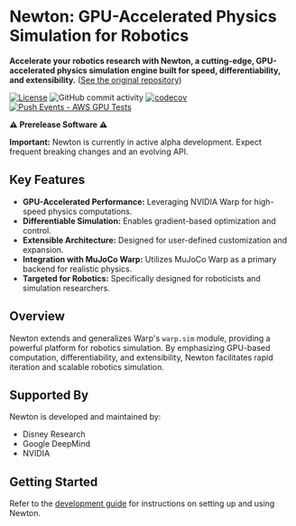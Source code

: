 # Newton: GPU-Accelerated Physics Simulation for Robotics

**Accelerate your robotics research with Newton, a cutting-edge, GPU-accelerated physics simulation engine built for speed, differentiability, and extensibility.**  ([See the original repository](https://github.com/newton-physics/newton))

[![License](https://img.shields.io/badge/License-Apache_2.0-blue.svg)](https://opensource.org/licenses/Apache-2.0)
![GitHub commit activity](https://img.shields.io/github/commit-activity/m/newton-physics/newton/main)
[![codecov](https://codecov.io/gh/newton-physics/newton/graph/badge.svg?token=V6ZXNPAWVG)](https://codecov.io/gh/newton-physics/newton)
[![Push Events - AWS GPU Tests](https://github.com/newton-physics/newton/actions/workflows/push_aws_gpu_tests.yml/badge.svg)](https://github.com/newton-physics/newton/actions/workflows/push_aws_gpu_tests.yml)

**⚠️ Prerelease Software ⚠️**

**Important:** Newton is currently in active alpha development. Expect frequent breaking changes and an evolving API.

## Key Features

*   **GPU-Accelerated Performance:** Leveraging NVIDIA Warp for high-speed physics computations.
*   **Differentiable Simulation:** Enables gradient-based optimization and control.
*   **Extensible Architecture:** Designed for user-defined customization and expansion.
*   **Integration with MuJoCo Warp:** Utilizes MuJoCo Warp as a primary backend for realistic physics.
*   **Targeted for Robotics:** Specifically designed for roboticists and simulation researchers.

## Overview

Newton extends and generalizes Warp's `warp.sim` module, providing a powerful platform for robotics simulation. By emphasizing GPU-based computation, differentiability, and extensibility, Newton facilitates rapid iteration and scalable robotics simulation.

## Supported By

Newton is developed and maintained by:

*   Disney Research
*   Google DeepMind
*   NVIDIA

## Getting Started

Refer to the [development guide](https://newton-physics.github.io/newton/development-guide.html) for instructions on setting up and using Newton.